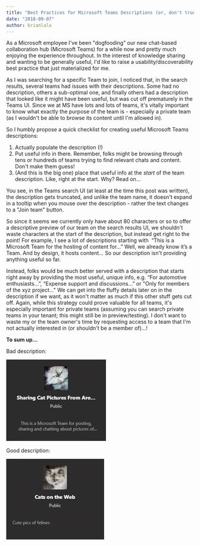 ```yaml
---
title: "Best Practices for Microsoft Teams Descriptions (or, don't truncate th..."
date: "2018-09-07"
author: brianlala
---
```


As a Microsoft employee I've been "dogfooding" our new chat-based collaboration hub (Microsoft Teams) for a while now and pretty much enjoying the experience throughout. In the interest of knowledge sharing and wanting to be generally useful, I'd like to raise a usability/discoverability best practice that just materialized for me.

As I was searching for a specific Team to join, I noticed that, in the search results, several teams had issues with their descriptions. Some had no description, others a sub-optimal one, and finally others had a description that looked like it might have been useful, but was cut off prematurely in the Teams UI. Since we at MS have lots and lots of teams, it's vitally important to know what exactly the purpose of the team is - especially a private team (as I wouldn't be able to browse its content until I'm allowed in).

So I humbly propose a quick checklist for creating useful Microsoft Teams descriptions:

1. Actually populate the description (!)
2. Put useful info in there. Remember, folks might be browsing through tens or hundreds of teams trying to find relevant chats and content. Don't make them guess!
3. (And this is the big one) place that useful info at the *start* of the team description. Like, right at the start. Why? Read on...

You see, in the Teams search UI (at least at the time this post was written), the description gets truncated, and unlike the team name, it doesn't expand in a tooltip when you mouse over the description - rather the text changes to a "Join team" button.

So since it seems we currently only have about 80 characters or so to offer a descriptive preview of our team on the search results UI, we shouldn't waste characters at the start of the description, but instead get right to the point! For example, I see a lot of descriptions starting with  “This is a Microsoft Team for the hosting of content for…” Well, we already know it’s a Team. And by design, it hosts content… So our description isn't providing anything useful so far.

Instead, folks would be much better served with a description that starts right away by providing the most useful, unique info, e.g. “For automotive enthusiasts…”, “Expense support and discussions…” or "Only for members of the xyz project..." We can get into the fluffy details later on in the description if we want, as it won't matter as much if this other stuff gets cut off. Again, while this strategy could prove valuable for all teams, it's especially important for private teams (assuming you can search private teams in your tenant; this might still be in preview/testing). I don't want to waste my or the team owner's time by requesting access to a team that I'm not actually interested in (or shouldn't be a member of)…!

**To sum up...**

Bad description:

![](images/BadTeamsDescription.png)

















Good description:

![](images/GoodTeamsDescription.png)
